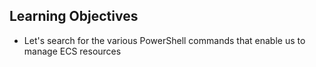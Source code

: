 ## Learning Objectives

* Let's search for the various PowerShell commands that enable us to manage ECS resources